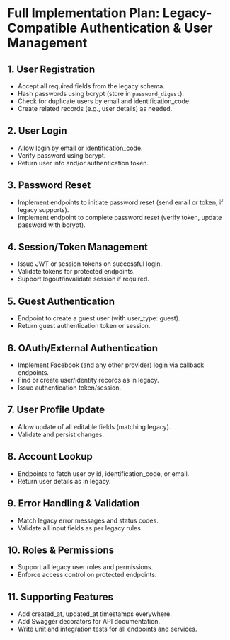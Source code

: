 # Full Implementation Plan: Legacy-Compatible Authentication & User Management

## 1. User Registration
- Accept all required fields from the legacy schema.
- Hash passwords using bcrypt (store in `password_digest`).
- Check for duplicate users by email and identification_code.
- Create related records (e.g., user details) as needed.

## 2. User Login
- Allow login by email or identification_code.
- Verify password using bcrypt.
- Return user info and/or authentication token.

## 3. Password Reset
- Implement endpoints to initiate password reset (send email or token, if legacy supports).
- Implement endpoint to complete password reset (verify token, update password with bcrypt).

## 4. Session/Token Management
- Issue JWT or session tokens on successful login.
- Validate tokens for protected endpoints.
- Support logout/invalidate session if required.

## 5. Guest Authentication
- Endpoint to create a guest user (with user_type: guest).
- Return guest authentication token or session.

## 6. OAuth/External Authentication
- Implement Facebook (and any other provider) login via callback endpoints.
- Find or create user/identity records as in legacy.
- Issue authentication token/session.

## 7. User Profile Update
- Allow update of all editable fields (matching legacy).
- Validate and persist changes.

## 8. Account Lookup
- Endpoints to fetch user by id, identification_code, or email.
- Return user details as in legacy.

## 9. Error Handling & Validation
- Match legacy error messages and status codes.
- Validate all input fields as per legacy rules.

## 10. Roles & Permissions
- Support all legacy user roles and permissions.
- Enforce access control on protected endpoints.

## 11. Supporting Features
- Add created_at, updated_at timestamps everywhere.
- Add Swagger decorators for API documentation.
- Write unit and integration tests for all endpoints and services.
